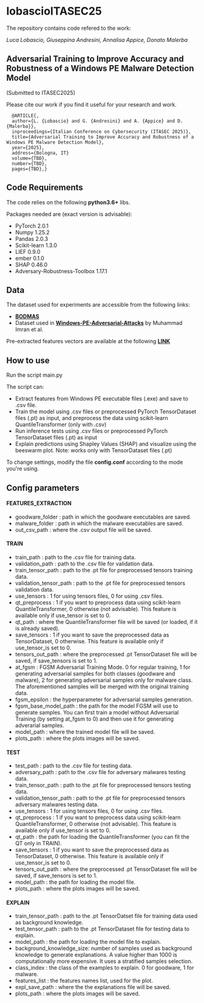 # lobascioITASEC25

The repository contains code refered to the work:

_Luca Lobascio, Giuseppina Andresini, Annalisa Appice, Donato Malerba_

## Adversarial Training to Improve Accuracy and Robustness of a Windows PE Malware Detection Model
(Submitted to ITASEC2025)

Please cite our work if you find it useful for your research and work.
```
  @ARTICLE{, 
  author={L. {Lobascio} and G. {Andresini} and A. {Appice} and D. {Malerba}}, 
  inproceedings={Italian Conference on Cybersecurity (ITASEC 2025)}, 
  title={Adversarial Training to Improve Accuracy and Robustness of a Windows PE Malware Detection Model}, 
  year={2025},
  address={Bologna, IT} 
  volume={TBD}, 
  number={TBD}, 
  pages={TBD},}
```

## Code Requirements

The code relies on the following **python3.6+** libs.

Packages needed are (exact version is advisable):
* PyTorch 2.0.1
* Numpy 1.25.2
* Pandas 2.0.3
* Scikit-learn 1.3.0
* LIEF 0.9.0
* ember 0.1.0
* SHAP 0.46.0
* Adversary-Robustness-Toolbox 1.17.1

## Data
The dataset used for experiments are accessible from the following links:
- [__BODMAS__](https://whyisyoung.github.io/BODMAS/)
- Dataset used in [__Windows-PE-Adversarial-Attacks__](https://github.com/MuhammdImran/Windows-PE-Adversarial-Attacks) by Muhammad Imran et al.

Pre-extracted features vectors are available at the following [__LINK__](https://drive.google.com/drive/folders/1ovlxJp5H1L2TkzVsH_ebfPx9JsAPXqEQ?usp=sharing)

## How to use
Run the script main.py

The script can:
* Extract features from Windows PE executable files (.exe) and save to .csv file.
* Train the model using .csv files or preprocessed PyTorch TensorDataset files (.pt) as input, and preprocess the data using scikit-learn QuantileTransformer (only with .csv)
* Run inference tests using .csv files or preprocessed PyTorch TensorDataset files (.pt) as input
* Explain predictions using Shapley Values (SHAP) and visualize using the beeswarm plot. Note: works only with TensorDataset files (.pt)

To change settings, modify the file __config.conf__ according to the mode you're using.

## Config parameters

#### FEATURES_EXTRACTION
  - goodware_folder : path in which the goodware executables are saved.
  - malware_folder : path in which the malware executables are saved.
  - out_csv_path : where the .csv output file will be saved.

#### TRAIN
  - train_path : path to the .csv file for training data.
  - validation_path : path to the .csv file for validation data.
  - train_tensor_path : path to the .pt file for preprocessed tensors training data.
  - validation_tensor_path : path to the .pt file for preprocessed tensors validation data.
  - use_tensors : 1 for using tensors files, 0 for using .csv files.
  - qt_preprocess : 1 if you want to preprocess data using scikit-learn QuantileTransformer, 0 otherwise (not advisable). This feature is available only if use_tensor is set to 0.
  - qt_path : where the QuantileTransformer file will be saved (or loaded, if it is already saved).
  - save_tensors : 1 if you want to save the preprocessed data as TensorDataset, 0 otherwise. This feature is available only if use_tensor_is set to 0. 
  - tensors_out_path : where the preprocessed .pt TensorDataset file will be saved, if save_tensors is set to 1.
  - at_fgsm : FGSM Adversarial Training Mode. 0 for regular training, 1 for generating adversarial samples for both classes (goodware and malware), 2 for generating adversarial samples only for malware class. The     aforementioned samples will be merged with the original training data.
  - fgsm_epsilon : the hyperparameter for adversarial samples generation.
  - fgsm_base_model_path : the path for the model FGSM will use to generate samples. You can first train a model without Adversarial Training (by setting at_fgsm to 0) and then use it for generating adverarial samples.
  - model_path : where the trained model file will be saved.
  - plots_path : where the plots images will be saved.

#### TEST
  - test_path : path to the .csv file for testing data.
  - adversary_path : path to the .csv file for adversary malwares testing data.
  - train_tensor_path : path to the .pt file for preprocessed tensors testing data.
  - validation_tensor_path : path to the .pt file for preprocessed tensors adversary malwares testing data.
  - use_tensors : 1 for using tensors files, 0 for using .csv files.
  - qt_preprocess : 1 if you want to preprocess data using scikit-learn QuantileTransformer, 0 otherwise (not advisable). This feature is available only if use_tensor is set to 0.
  - qt_path : the path for loading the QuantileTransformer (you can fit the QT only in TRAIN).
  - save_tensors : 1 if you want to save the preprocessed data as TensorDataset, 0 otherwise. This feature is available only if use_tensor_is set to 0. 
  - tensors_out_path : where the preprocessed .pt TensorDataset file will be saved, if save_tensors is set to 1.
  - model_path : the path for loading the model file.
  - plots_path : where the plots images will be saved.

#### EXPLAIN
  - train_tensor_path : path to the .pt TensorDatset file for training data used as background knowledge.
  - test_tensor_path : path to the .pt TensorDataset file for testing data to explain.
  - model_path : the path for loading the model file to explain.
  - background_knowledge_size: number of samples used as background knowledge to generate explanations. A value higher than 1000 is computationally more expensive. It uses a stratified samples selection.
  - class_index : the class of the examples to explain. 0 for goodware, 1 for malware.
  - features_list : the features names list, used for the plot.
  - expl_save_path : where the the explanations file will be saved.
  - plots_path : where the plots images will be saved.

